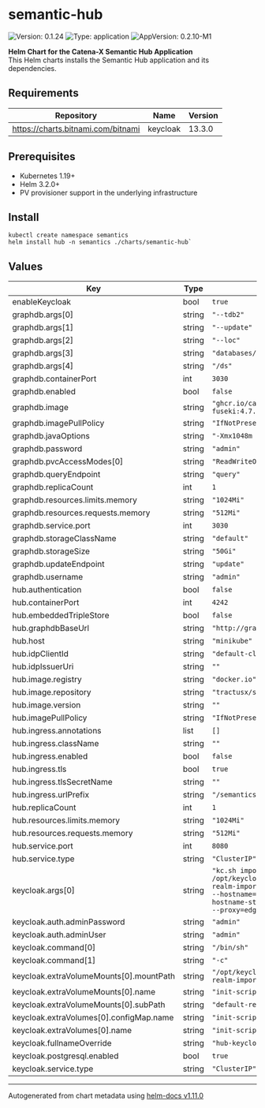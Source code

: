 # semantic-hub

![Version: 0.1.24](https://img.shields.io/badge/Version-0.1.24-informational?style=flat-square) ![Type: application](https://img.shields.io/badge/Type-application-informational?style=flat-square) ![AppVersion: 0.2.10-M1](https://img.shields.io/badge/AppVersion-0.2.10--M1-informational?style=flat-square)

**Helm Chart for the Catena-X Semantic Hub Application** <br/>
This Helm charts installs the Semantic Hub application and its dependencies. 

## Requirements

| Repository | Name | Version |
|------------|------|---------|
| https://charts.bitnami.com/bitnami | keycloak | 13.3.0 |

## Prerequisites
- Kubernetes 1.19+
- Helm 3.2.0+
- PV provisioner support in the underlying infrastructure

## Install
```
kubectl create namespace semantics
helm install hub -n semantics ./charts/semantic-hub`
```

## Values

| Key | Type | Default | Description |
|-----|------|---------|-------------|
| enableKeycloak | bool | `true` |  |
| graphdb.args[0] | string | `"--tdb2"` |  |
| graphdb.args[1] | string | `"--update"` |  |
| graphdb.args[2] | string | `"--loc"` |  |
| graphdb.args[3] | string | `"databases/"` |  |
| graphdb.args[4] | string | `"/ds"` |  |
| graphdb.containerPort | int | `3030` |  |
| graphdb.enabled | bool | `false` |  |
| graphdb.image | string | `"ghcr.io/catenax-ng/jena-fuseki:4.7.0"` |  |
| graphdb.imagePullPolicy | string | `"IfNotPresent"` |  |
| graphdb.javaOptions | string | `"-Xmx1048m -Xms1048m"` |  |
| graphdb.password | string | `"admin"` |  |
| graphdb.pvcAccessModes[0] | string | `"ReadWriteOnce"` |  |
| graphdb.queryEndpoint | string | `"query"` |  |
| graphdb.replicaCount | int | `1` |  |
| graphdb.resources.limits.memory | string | `"1024Mi"` |  |
| graphdb.resources.requests.memory | string | `"512Mi"` |  |
| graphdb.service.port | int | `3030` |  |
| graphdb.storageClassName | string | `"default"` |  |
| graphdb.storageSize | string | `"50Gi"` |  |
| graphdb.updateEndpoint | string | `"update"` |  |
| graphdb.username | string | `"admin"` |  |
| hub.authentication | bool | `false` |  |
| hub.containerPort | int | `4242` |  |
| hub.embeddedTripleStore | bool | `false` |  |
| hub.graphdbBaseUrl | string | `"http://graphdb:3030"` |  |
| hub.host | string | `"minikube"` |  |
| hub.idpClientId | string | `"default-client"` |  |
| hub.idpIssuerUri | string | `""` |  |
| hub.image.registry | string | `"docker.io"` |  |
| hub.image.repository | string | `"tractusx/sldt-semantic-hub"` |  |
| hub.image.version | string | `""` |  |
| hub.imagePullPolicy | string | `"IfNotPresent"` |  |
| hub.ingress.annotations | list | `[]` |  |
| hub.ingress.className | string | `""` |  |
| hub.ingress.enabled | bool | `false` |  |
| hub.ingress.tls | bool | `true` |  |
| hub.ingress.tlsSecretName | string | `""` |  |
| hub.ingress.urlPrefix | string | `"/semantics/hub"` |  |
| hub.replicaCount | int | `1` |  |
| hub.resources.limits.memory | string | `"1024Mi"` |  |
| hub.resources.requests.memory | string | `"512Mi"` |  |
| hub.service.port | int | `8080` |  |
| hub.service.type | string | `"ClusterIP"` |  |
| keycloak.args[0] | string | `"kc.sh import --file /opt/keycloak/data/import/default-realm-import.json; kc.sh start-dev --hostname=registry-keycloak --hostname-strict=false --proxy=edge --proxy=edge"` |  |
| keycloak.auth.adminPassword | string | `"admin"` |  |
| keycloak.auth.adminUser | string | `"admin"` |  |
| keycloak.command[0] | string | `"/bin/sh"` |  |
| keycloak.command[1] | string | `"-c"` |  |
| keycloak.extraVolumeMounts[0].mountPath | string | `"/opt/keycloak/data/import/default-realm-import.json"` |  |
| keycloak.extraVolumeMounts[0].name | string | `"init-script-vol"` |  |
| keycloak.extraVolumeMounts[0].subPath | string | `"default-realm-import.json"` |  |
| keycloak.extraVolumes[0].configMap.name | string | `"init-script-vol"` |  |
| keycloak.extraVolumes[0].name | string | `"init-script-vol"` |  |
| keycloak.fullnameOverride | string | `"hub-keycloak"` |  |
| keycloak.postgresql.enabled | bool | `true` |  |
| keycloak.service.type | string | `"ClusterIP"` |  |

----------------------------------------------
Autogenerated from chart metadata using [helm-docs v1.11.0](https://github.com/norwoodj/helm-docs/releases/v1.11.0)
